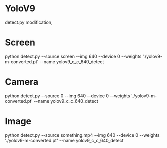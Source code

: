# YoloV9

detect.py modification,

# Screen
python detect.py --source screen --img 640 --device 0 --weights './yolov9-m-converted.pt' --name yolov9_c_c_640_detect

# Camera 
python detect.py --source 0 --img 640 --device 0 --weights './yolov9-m-converted.pt' --name yolov9_c_c_640_detect

# Image 
python detect.py --source something.mp4 --img 640 --device 0 --weights './yolov9-m-converted.pt' --name yolov9_c_c_640_detect
